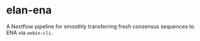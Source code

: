 # elan-ena

A Nextflow pipeline for smoothly transferring fresh consensus sequences to ENA via `webin-cli`.
